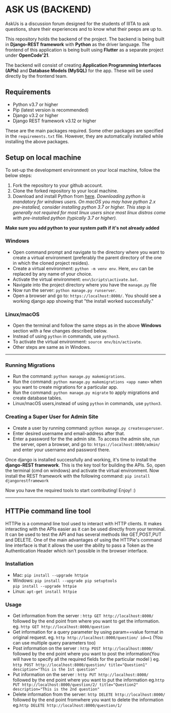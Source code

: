 # ASK US (BACKEND)

AskUs is a discussion forum designed for the students of IIITA to ask questions, share their experiences and to know what their peeps are up to.

This repository holds the backend of the project. The backend is being built in **Django-REST framework** with **Python** as the driver language. The frontend of this application is being built using **Flutter** as a separate project under **OpenCode'21**.

The backend will consist of creating **Application Programming Interfaces (APIs)** and **Database Models (MySQL)** for the app. These will be used directly by the frontend team.

## Requirements

- Python v3.7 or higher
- Pip (latest version is recommended)
- Django v3.2 or higher
- Django REST framework v3.12 or higher

These are the main packages required. Some other packages are specified in the `requirements.txt` file. However, they are automatically installed while installing the above packages.

## Setup on local machine

To set-up the development environment on your local machine, follow the below steps:

1. Fork the repository to your github account.
2. Clone the forked repository to your local machine.
3. Download and install Python from [here](https://www.python.org/downloads/).
   _Downloading python is mandatory for windows users. On macOS you may have python 2.x pre-installed, consider installing python 3.7 or higher. This step is generally not required for most linux users since most linux distros come with pre-installed python (typically 3.7 or higher)._

**Make sure you add python to your system path if it's not already added**

### Windows

- Open command prompt and navigate to the directory where you want to create a virtual environment (preferably the parent directory of the one in which the cloned project resides).
- Create a virtual environment: `python -m venv env`. Here, `env` can be replaced by any name of your choice.
- Activate the virtual environment: `env\Scripts\activate.bat`.
- Navigate into the project directory where you have the `manage.py` file
- Now run the server: `python manage.py runserver`.
- Open a browser and go to: `https://localhost:8000/`. You should see a working django app showing that "the install worked successfully."

### Linux/macOS

- Open the terminal and follow the same steps as in the above **Windows** section with a few changes described below.
- Instead of using `python` in commands, use `python3`.
- To activate the virtual environment: `source env/bin/activate`.
- Other steps are same as in Windows.

---
### Running Migrations 

- Run the command:  `python manage.py makemigrations`.
- Run the command:  `python manage.py makemigrations <app name>` when you want to create migrations for a particular app.
- Run the command:  `python manage.py migrate` to apply migrations and create database tables.
- Linux/macOS users,instead of using `python` in commands, use `python3`.

### Creating a Super User for Admin Site

- Create a user by running command:  `python manage.py createsuperuser`.
- Enter desired username and email-address after that.
- Enter a password for the the admin site.
  To access the admin site, run the server, open a browser, and go to: `https://localhost:8000/admin/` and enter your username and password there.


Once django is installed successfully and working, it's time to install the **django-REST framework**. This is the key tool for building the APIs. So, open the terminal (cmd on windows) and activate the virtual environment. Now install the REST framework with the following command: `pip install djangorestframework`

Now you have the required tools to start contributing! Enjoy! :)

---

## HTTPie command line tool
HTTPie is a command line tool used to interact with HTTP clients. It makes interacting  with the APIs easier as it can be used directly from your terminal. It can be used to test the API and has several methods like GET,POST,PUT and DELETE.
One of the main advantages of using the HTTPie's command line interface is that it allows the user the ability to pass a Token as the Authentication Header which isn't possible in the browser interface.

### Installation
- Mac:     `pip install --upgrade httpie`
- Windows: `pip install --upgrade pip setuptools`  
           `pip install --upgrade httpie`
- Linux:   `apt-get install httpie`

### Usage
- Get information from the server :  `http GET http://localhost:8000/` followed by the end point from where you want to get the information. 
  eg.  ` http GET http://localhost:8000/question `
- Get information for a query parameter by using param==value format in original request.
  eg.  ` http http://localhost:8000/question/ id==1 ` (You can use multiple query parameters too)
- Post information on the server :  `http POST http://localhost:8000/` followed by the end point where you want to post the information(You will have to specify all the required fields for the particular model )
  eg. ` http POST http://localhost:8000/question/ title="Question1" desciption="This is the 1st question" `
- Put information on the server :  `http PUT http://localhost:8000/` followed by the end point where you want to put the information
  eg.` http PUT http://localhost:8000/question/2/ title="Question2" description="This is the 2nd question" `
- Delete information from the server: `http DELETE http://localhost:8000/` followed by the end point fromwhere you want to delete the information
  eg.` http DELETE http://localhost:8000/question/1/ `

